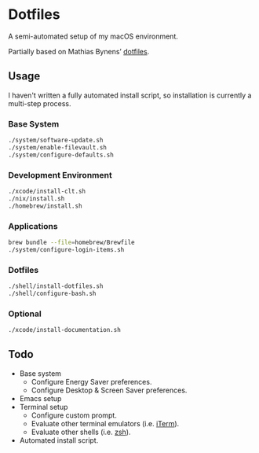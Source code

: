 # Dotfiles

A semi-automated setup of my macOS environment.

Partially based on Mathias Bynens’ [dotfiles](https://github.com/mathiasbynens/dotfiles).

## Usage

I haven't written a fully automated install script, so installation is currently a multi-step process.

### Base System

```bash
./system/software-update.sh
./system/enable-filevault.sh
./system/configure-defaults.sh
```

### Development Environment

```bash
./xcode/install-clt.sh
./nix/install.sh
./homebrew/install.sh
```

### Applications

```bash
brew bundle --file=homebrew/Brewfile
./system/configure-login-items.sh
```

### Dotfiles

```bash
./shell/install-dotfiles.sh
./shell/configure-bash.sh
```

### Optional

```bash
./xcode/install-documentation.sh
```

## Todo

* Base system
  * Configure Energy Saver preferences.
  * Configure Desktop & Screen Saver preferences.
* Emacs setup
* Terminal setup
  * Configure custom prompt.
  * Evaluate other terminal emulators (i.e. [iTerm](https://www.iterm2.com/)).
  * Evaluate other shells (i.e. [zsh](http://www.zsh.org/)).
* Automated install script.
